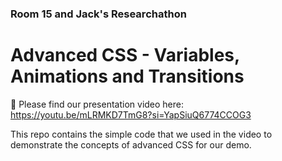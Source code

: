 ### Room 15 and Jack's Researchathon

# Advanced CSS - Variables, Animations and Transitions

👀 Please find our presentation video here: 
https://youtu.be/mLRMKD7TmG8?si=YapSiuQ6774CCOG3

This repo contains the simple code that we used in the video to demonstrate the concepts of advanced CSS for our demo. 
